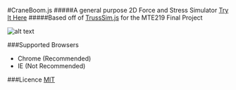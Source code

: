 #CraneBoom.js
#####A general purpose 2D Force and Stress Simulator [Try It Here](http://sergei1152.github.io/CraneBoom.js/)
#####Based off of [TrussSim.js](https://github.com/sergei1152/TrussSim.js) for the MTE219 Final Project

![alt text](https://github.com/sergei1152/CraneBoom.js/blob/master/simulation.jpg "Simulation Example")

###Supported Browsers
- Chrome (Recommended)
- IE (Not Recommended)

###Licence
[MIT](https://github.com/sergei1152/CraneBoom.js/blob/master/LICENCE)
